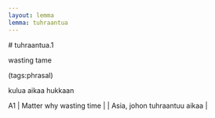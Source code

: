 ```yaml
---
layout: lemma
lemma: tuhraantua
---
```


<div class="sense">
# <span class="sensename">tuhraantua.1</span>

<span class="description">wasting tame</span>

(tags:phrasal)

<span class="description">kulua aikaa hukkaan</span>

A1 | Matter why wasting time |   | Asia, johon tuhraantuu aikaa |  

</div>

